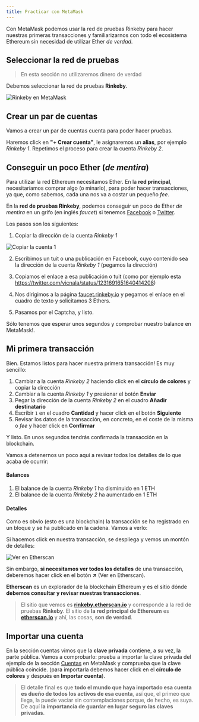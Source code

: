 ```yaml
---
title: Practicar con MetaMask
---
```


Con MetaMask podemos usar la red de pruebas Rinkeby para hacer nuestras primeras transacciones y familiarizarnos con todo el ecosistema Ethereum sin necesidad de utilizar Ether _de verdad_.

## Seleccionar la red de pruebas

> En esta sección no utilizaremos dinero de verdad

Debemos seleccionar la red de pruebas **Rinkeby**.

![Rinkeby en MetaMask](/helysia-token-doc/img/metamask-rinkeby.png)

## Crear un par de cuentas

Vamos a crear un par de cuentas cuenta para poder hacer pruebas.

Haremos click en **"+ Crear cuenta"**, le asignaremos un **alias**, por ejemplo _Rinkeby 1_. Repetimos el proceso para crear la cuenta _Rinkeby 2_.

## Conseguir un poco Ether (_de mentira_)

Para utilizar la red Ethereum necesitamos Ether. En la **red principal**, necesitaríamos comprar algo (o minarlo), para poder hacer transacciones, ya que, como sabemos, cada una nos va a costar un pequeño _fee_.

En la **red de pruebas Rinkeby**, podemos conseguir un poco de Ether _de mentira_ en un grifo (en inglés _faucet_) si tenemos [Facebook](https://faucet.rinkeby.io/) o [Twitter](https://twitter.com/).

Los pasos son los siguientes:

1. Copiar la dirección de la cuenta _Rinkeby 1_

![Copiar la cuenta 1](/helysia-token-doc/img/copy-address.png)

2. Escribimos un tuit o una publicación en Facebook, cuyo contenido sea la dirección de la cuenta _Rinkeby 1_ (pegamos la dirección)

3. Copiamos el enlace a esa publicación o tuit (como por ejemplo esta https://twitter.com/vicnala/status/1231691651640414208)

4. Nos dirigimos a la página [faucet.rinkeby.io](https://faucet.rinkeby.io/) y pegamos el enlace en el cuadro de texto y solicitamos 3 Ethers.

5. Pasamos por el Captcha, y listo.

Sólo tenemos que esperar unos segundos y comprobar nuestro balance en MetaMask!.


## Mi primera transacción

Bien. Estamos listos para hacer nuestra primera transacción! Es muy sencillo:

1. Cambiar a la cuenta _Rinkeby 2_ haciendo click en el **círculo de colores** y copiar la dirección
2. Cambiar a la cuenta _Rinkeby 1_ y presionar el botón **Enviar**
3. Pegar la dirección de la cuenta _Rinkeby 2_ en el cuadro **Añadir destinatario**
4. Escribir `1` en el cuadro **Cantidad** y hacer click en el botón **Siguiente**
5. Revisar los datos de la transacción, en concreto, en el coste de la misma o _fee_ y hacer click en **Confirmar**

Y listo. En unos segundos tendrás confirmada la transacción en la blockchain.

Vamos a detenernos un poco aquí a revisar todos los detalles de lo que acaba de ocurrir:

#### Balances

1. El balance de la cuenta _Rinkeby 1_ ha disminuido en 1 ETH
2. El balance de la cuenta _Rinkeby 2_ ha aumentado en 1 ETH

#### Detalles

Como es obvio (esto es una blockchain) la transacción se ha registrado en un bloque y se ha publicado en la cadena. Vamos a verlo:

Si hacemos click en nuestra transacción, se despliega y vemos un montón de detalles:

![Ver en Etherscan](/helysia-token-doc/img/view-in-etherescan.png)



Sin embargo, **si necesitamos ver todos los detalles** de una transacción, deberemos hacer click en el botón **↗** (Ver en Etherscan).

**Etherscan** es un explorador de la blockchain Ethereum y es el sitio dónde **debemos consultar y revisar nuestras transacciones**.

> El sitio que vemos es **[rinkeby.etherscan.io](https://rinkeby.etherscan.io)** y corresponde a la red de pruebas **Rinkeby**. El sitio de **la red principal de Ethereum** es **[etherscan.io](https://etherscan.io)** y ahí, las cosas, **son de verdad**.

## Importar una cuenta

En la sección cuentas vimos que la **clave privada** contiene, a su vez, la parte pública. Vamos a comprobarlo: prueba a importar la clave privada del ejemplo de la sección [Cuentas](/helysia-token-doc/docs/ethereum-accounts) en MetaMask y comprueba que la clave pública coincide. (para importarla debemos hacer click en el **círculo de colores** y después en **Importar cuenta**).

> El detalle final es que **todo el mundo que haya importado esa cuenta es dueño de todos los activos de esa cuenta**, así que, el primeo que llega, la puede vaciar sin contemplaciones porque, de hecho, es suya. De aquí **la importancia de guardar en lugar seguro las claves privadas**.
